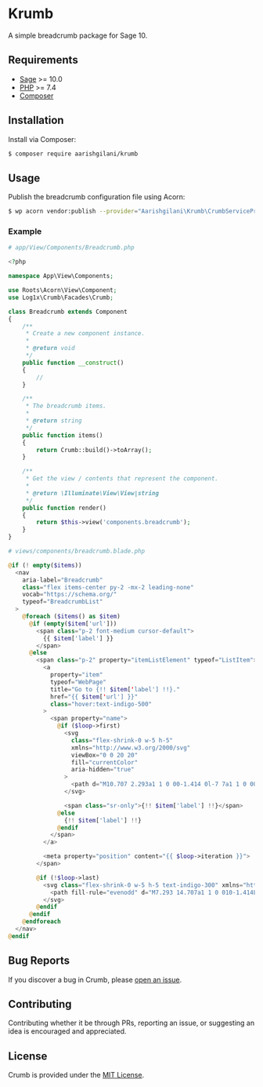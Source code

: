# Krumb

A simple breadcrumb package for Sage 10.

## Requirements

- [Sage](https://github.com/roots/sage) >= 10.0
- [PHP](https://secure.php.net/manual/en/install.php) >= 7.4
- [Composer](https://getcomposer.org/download/)

## Installation

Install via Composer:

```bash
$ composer require aarishgilani/krumb
```

## Usage

Publish the breadcrumb configuration file using Acorn:

```sh
$ wp acorn vendor:publish --provider="Aarishgilani\Krumb\CrumbServiceProvider"
```

### Example

```php
# app/View/Components/Breadcrumb.php

<?php

namespace App\View\Components;

use Roots\Acorn\View\Component;
use Log1x\Crumb\Facades\Crumb;

class Breadcrumb extends Component
{
    /**
     * Create a new component instance.
     *
     * @return void
     */
    public function __construct()
    {
        //
    }

    /**
     * The breadcrumb items.
     *
     * @return string
     */
    public function items()
    {
        return Crumb::build()->toArray();
    }

    /**
     * Get the view / contents that represent the component.
     *
     * @return \Illuminate\View\View|string
     */
    public function render()
    {
        return $this->view('components.breadcrumb');
    }
}
```

```php
# views/components/breadcrumb.blade.php

@if (! empty($items))
  <nav
    aria-label="Breadcrumb"
    class="flex items-center py-2 -mx-2 leading-none"
    vocab="https://schema.org/"
    typeof="BreadcrumbList"
  >
    @foreach ($items() as $item)
      @if (empty($item['url']))
        <span class="p-2 font-medium cursor-default">
          {{ $item['label'] }}
        </span>
      @else
        <span class="p-2" property="itemListElement" typeof="ListItem">
          <a
            property="item"
            typeof="WebPage"
            title="Go to {!! $item['label'] !!}."
            href="{{ $item['url'] }}"
            class="hover:text-indigo-500"
          >
            <span property="name">
              @if ($loop->first)
                <svg
                  class="flex-shrink-0 w-5 h-5"
                  xmlns="http://www.w3.org/2000/svg"
                  viewBox="0 0 20 20"
                  fill="currentColor"
                  aria-hidden="true"
                >
                  <path d="M10.707 2.293a1 1 0 00-1.414 0l-7 7a1 1 0 001.414 1.414L4 10.414V17a1 1 0 001 1h2a1 1 0 001-1v-2a1 1 0 011-1h2a1 1 0 011 1v2a1 1 0 001 1h2a1 1 0 001-1v-6.586l.293.293a1 1 0 001.414-1.414l-7-7z" />
                </svg>

                <span class="sr-only">{!! $item['label'] !!}</span>
              @else
                {!! $item['label'] !!}
              @endif
            </span>
          </a>

          <meta property="position" content="{{ $loop->iteration }}">
        </span>

        @if (!$loop->last)
          <svg class="flex-shrink-0 w-5 h-5 text-indigo-300" xmlns="http://www.w3.org/2000/svg" viewBox="0 0 20 20" fill="currentColor" aria-hidden="true">
            <path fill-rule="evenodd" d="M7.293 14.707a1 1 0 010-1.414L10.586 10 7.293 6.707a1 1 0 011.414-1.414l4 4a1 1 0 010 1.414l-4 4a1 1 0 01-1.414 0z" clip-rule="evenodd" />
          </svg>
        @endif
      @endif
    @endforeach
  </nav>
@endif
```

## Bug Reports

If you discover a bug in Crumb, please [open an issue](https://github.com/log1x/crumb/issues).

## Contributing

Contributing whether it be through PRs, reporting an issue, or suggesting an idea is encouraged and appreciated.

## License

Crumb is provided under the [MIT License](https://github.com/log1x/crumb/blob/master/LICENSE.md).
